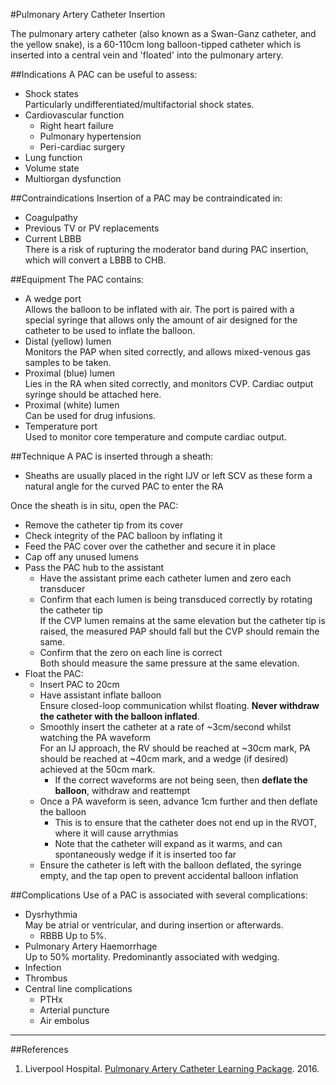 #Pulmonary Artery Catheter Insertion

The pulmonary artery catheter (also known as a Swan-Ganz catheter, and the yellow snake), is a 60-110cm long balloon-tipped catheter which is inserted into a central vein and 'floated' into the pulmonary artery.


##Indications
A PAC can be useful to assess:
* Shock states  
Particularly undifferentiated/multifactorial shock states.
* Cardiovascular function
	* Right heart failure
	* Pulmonary hypertension
	* Peri-cardiac surgery
* Lung function
* Volume state
* Multiorgan dysfunction


##Contraindications
Insertion of a PAC may be contraindicated in:
* Coagulpathy
* Previous TV or PV replacements
* Current LBBB  
There is a risk of rupturing the moderator band during PAC insertion, which will convert a LBBB to CHB.


##Equipment
The PAC contains:
* A wedge port  
Allows the balloon to be inflated with air. The port is paired with a special syringe that allows only the amount of air designed for the catheter to be used to inflate the balloon.
* Distal (yellow) lumen  
Monitors the PAP when sited correctly, and allows mixed-venous gas samples to be taken.
* Proximal (blue) lumen  
Lies in the RA when sited correctly, and monitors CVP. Cardiac output syringe should be attached here.
* Proximal (white) lumen  
Can be used for drug infusions.
* Temperature port  
Used to monitor core temperature and compute cardiac output.


##Technique
A PAC is inserted through a sheath:
* Sheaths are usually placed in the right IJV or left SCV as these form a natural angle for the curved PAC to enter the RA


Once the sheath is in situ, open the PAC:
* Remove the catheter tip from its cover
* Check integrity of the PAC balloon by inflating it
* Feed the PAC cover over the cathether and secure it in place
* Cap off any unused lumens
* Pass the PAC hub to the assistant
	* Have the assistant prime each catheter lumen and zero each transducer
	* Confirm that each lumen is being transduced correctly by rotating the catheter tip  
	If the CVP lumen remains at the same elevation but the catheter tip is raised, the measured PAP should fall but the CVP should remain the same.
	* Confirm that the zero on each line is correct  
	Both should measure the same pressure at the same elevation.
* Float the PAC:
	* Insert PAC to 20cm
	* Have assistant inflate balloon  
	Ensure closed-loop communication whilst floating. **Never withdraw the catheter with the balloon inflated**.
	* Smoothly insert the catheter at a rate of ~3cm/second whilst watching the PA waveform  
	For an IJ approach, the RV should be reached at ~30cm mark, PA should be reached at ~40cm mark, and a wedge (if desired) achieved at the 50cm mark.
		* If the correct waveforms are not being seen, then **deflate the balloon**, withdraw and reattempt
	* Once a PA waveform is seen, advance 1cm further and then deflate the balloon  
		* This is to ensure that the catheter does not end up in the RVOT, where it will cause arrythmias
		* Note that the catheter will expand as it warms, and can spontaneously wedge if it is inserted too far
	* Ensure the catheter is left with the balloon deflated, the syringe empty, and the tap open to prevent accidental balloon inflation



##Complications
Use of a PAC is associated with several complications:
* Dysrhythmia  
May be atrial or ventricular, and during insertion or afterwards.
	* RBBB 
	Up to 5%.
* Pulmonary Artery Haemorrhage  
Up to 50% mortality. Predominantly associated with wedging.
* Infection
* Thrombus
* Central line complications
	* PTHx
	* Arterial puncture
	* Air embolus

---
##References
1. Liverpool Hospital. [Pulmonary Artery Catheter Learning Package](https://www.aci.health.nsw.gov.au/__data/assets/pdf_file/0004/306589/Pulmonary_Catheter_Learning_Package.pdf). 2016.